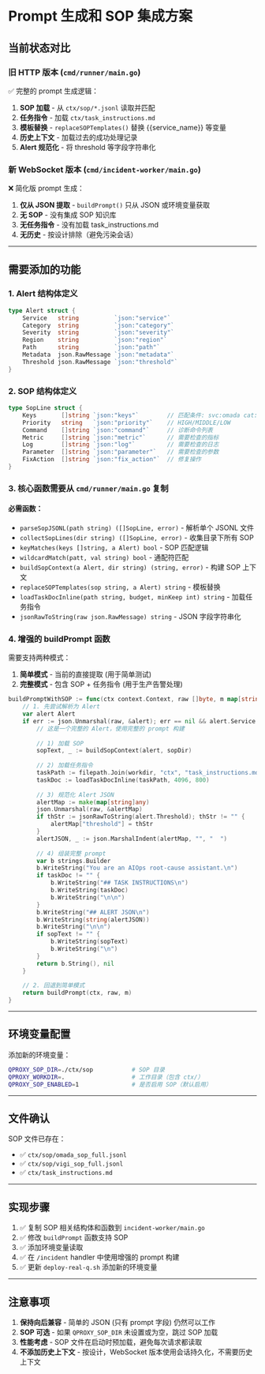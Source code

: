 # Prompt 生成和 SOP 集成方案

## 当前状态对比

### 旧 HTTP 版本 (`cmd/runner/main.go`)
✅ 完整的 prompt 生成逻辑：
1. **SOP 加载** - 从 `ctx/sop/*.jsonl` 读取并匹配
2. **任务指令** - 加载 `ctx/task_instructions.md`
3. **模板替换** - `replaceSOPTemplates()` 替换 {{service_name}} 等变量
4. **历史上下文** - 加载过去的成功处理记录
5. **Alert 规范化** - 将 threshold 等字段字符串化

### 新 WebSocket 版本 (`cmd/incident-worker/main.go`)  
❌ 简化版 prompt 生成：
1. **仅从 JSON 提取** - `buildPrompt()` 只从 JSON 或环境变量获取
2. **无 SOP** - 没有集成 SOP 知识库
3. **无任务指令** - 没有加载 task_instructions.md
4. **无历史** - 按设计排除（避免污染会话）

---

## 需要添加的功能

### 1. Alert 结构体定义
```go
type Alert struct {
	Service   string          `json:"service"`
	Category  string          `json:"category"`
	Severity  string          `json:"severity"`
	Region    string          `json:"region"`
	Path      string          `json:"path"`
	Metadata  json.RawMessage `json:"metadata"`
	Threshold json.RawMessage `json:"threshold"`
}
```

### 2. SOP 结构体定义
```go
type SopLine struct {
	Keys       []string `json:"keys"`        // 匹配条件: svc:omada cat:cpu
	Priority   string   `json:"priority"`    // HIGH/MIDDLE/LOW
	Command    []string `json:"command"`     // 诊断命令列表
	Metric     []string `json:"metric"`      // 需要检查的指标
	Log        []string `json:"log"`         // 需要检查的日志
	Parameter  []string `json:"parameter"`   // 需要检查的参数
	FixAction  []string `json:"fix_action"`  // 修复操作
}
```

### 3. 核心函数需要从 `cmd/runner/main.go` 复制

#### 必需函数：
- `parseSopJSONL(path string) ([]SopLine, error)` - 解析单个 JSONL 文件
- `collectSopLines(dir string) ([]SopLine, error)` - 收集目录下所有 SOP
- `keyMatches(keys []string, a Alert) bool` - SOP 匹配逻辑
- `wildcardMatch(patt, val string) bool` - 通配符匹配
- `buildSopContext(a Alert, dir string) (string, error)` - 构建 SOP 上下文
- `replaceSOPTemplates(sop string, a Alert) string` - 模板替换
- `loadTaskDocInline(path string, budget, minKeep int) string` - 加载任务指令
- `jsonRawToString(raw json.RawMessage) string` - JSON 字段字符串化

### 4. 增强的 buildPrompt 函数

需要支持两种模式：
1. **简单模式** - 当前的直接提取 (用于简单测试)
2. **完整模式** - 包含 SOP + 任务指令 (用于生产告警处理)

```go
buildPromptWithSOP := func(ctx context.Context, raw []byte, m map[string]any, sopDir string, workdir string) (string, error) {
    // 1. 先尝试解析为 Alert
    var alert Alert
    if err := json.Unmarshal(raw, &alert); err == nil && alert.Service != "" {
        // 这是一个完整的 Alert，使用完整的 prompt 构建
        
        // 1) 加载 SOP
        sopText, _ := buildSopContext(alert, sopDir)
        
        // 2) 加载任务指令
        taskPath := filepath.Join(workdir, "ctx", "task_instructions.md")
        taskDoc := loadTaskDocInline(taskPath, 4096, 800)
        
        // 3) 规范化 Alert JSON
        alertMap := make(map[string]any)
        json.Unmarshal(raw, &alertMap)
        if thStr := jsonRawToString(alert.Threshold); thStr != "" {
            alertMap["threshold"] = thStr
        }
        alertJSON, _ := json.MarshalIndent(alertMap, "", "  ")
        
        // 4) 组装完整 prompt
        var b strings.Builder
        b.WriteString("You are an AIOps root-cause assistant.\n")
        if taskDoc != "" {
            b.WriteString("## TASK INSTRUCTIONS\n")
            b.WriteString(taskDoc)
            b.WriteString("\n\n")
        }
        b.WriteString("## ALERT JSON\n")
        b.WriteString(string(alertJSON))
        b.WriteString("\n\n")
        if sopText != "" {
            b.WriteString(sopText)
            b.WriteString("\n")
        }
        return b.String(), nil
    }
    
    // 2. 回退到简单模式
    return buildPrompt(ctx, raw, m)
}
```

---

## 环境变量配置

添加新的环境变量：
```bash
QPROXY_SOP_DIR=./ctx/sop           # SOP 目录
QPROXY_WORKDIR=.                   # 工作目录（包含 ctx/）
QPROXY_SOP_ENABLED=1               # 是否启用 SOP（默认启用）
```

---

## 文件确认

SOP 文件已存在：
- ✅ `ctx/sop/omada_sop_full.jsonl`
- ✅ `ctx/sop/vigi_sop_full.jsonl`
- ✅ `ctx/task_instructions.md`

---

## 实现步骤

1. ✅ 复制 SOP 相关结构体和函数到 `incident-worker/main.go`
2. ✅ 修改 `buildPrompt` 函数支持 SOP
3. ✅ 添加环境变量读取
4. ✅ 在 `/incident` handler 中使用增强的 prompt 构建
5. ✅ 更新 `deploy-real-q.sh` 添加新的环境变量

---

## 注意事项

1. **保持向后兼容** - 简单的 JSON (只有 prompt 字段) 仍然可以工作
2. **SOP 可选** - 如果 `QPROXY_SOP_DIR` 未设置或为空，跳过 SOP 加载
3. **性能考虑** - SOP 文件在启动时预加载，避免每次请求都读取
4. **不添加历史上下文** - 按设计，WebSocket 版本使用会话持久化，不需要历史上下文

